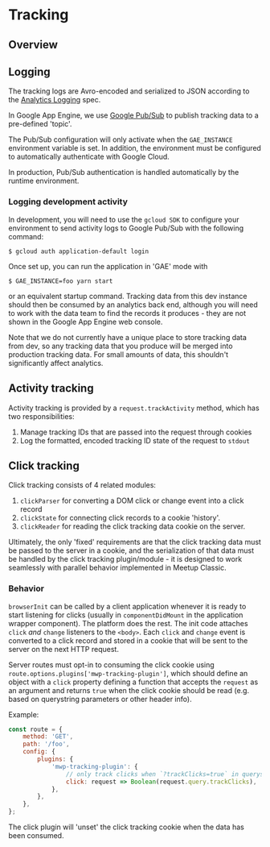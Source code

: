 # Tracking

## Overview

## Logging

The tracking logs are Avro-encoded and serialized to JSON according to the
[Analytics Logging](https://meetup.atlassian.net/wiki/display/MUP/Analytics+Logging) spec.

In Google App Engine, we use [Google Pub/Sub](https://googlecloudplatform.github.io/google-cloud-node/#/docs/pubsub/0.9.0/pubsub/topic?method=Topic)
to publish tracking data to a pre-defined 'topic'.

The Pub/Sub configuration will only activate when the `GAE_INSTANCE` environment
variable is set. In addition, the environment must be configured to
automatically authenticate with Google Cloud.

In production, Pub/Sub authentication is handled automatically by the runtime
environment.

### Logging development activity

In development, you will need to use the `gcloud SDK` to configure
your environment to send activity logs to Google Pub/Sub with the following
command:

```
$ gcloud auth application-default login
```

Once set up, you can run the application in 'GAE' mode with

```
$ GAE_INSTANCE=foo yarn start
```

or an equivalent startup command. Tracking data from this dev instance should
then be consumed by an analytics back end, although you will need to work with
the data team to find the records it produces - they are not shown in the Google
App Engine web console.

Note that we do not currently have a unique place to store tracking data from
dev, so any tracking data that you produce will be merged into production
tracking data. For small amounts of data, this shouldn't significantly affect
analytics.

## Activity tracking

Activity tracking is provided by a `request.trackActivity` method, which has two
responsibilities:

1. Manage tracking IDs that are passed into the request through cookies
2. Log the formatted, encoded tracking ID state of the request to `stdout`

## Click tracking

Click tracking consists of 4 related modules:

1. `clickParser` for converting a DOM click or change event into a click record
2. `clickState` for connecting click records to a cookie 'history'.
3. `clickReader` for reading the click tracking data cookie on the server.

Ultimately, the only 'fixed' requirements are that the click tracking data must
be passed to the server in a cookie, and the serialization of that data must be
handled by the click tracking plugin/module - it is designed to work seamlessly
with parallel behavior implemented in Meetup Classic.

### Behavior

`browserInit` can be called by a client application whenever it is ready to start
listening for clicks (usually in `componentDidMount` in the application wrapper
component). The platform does the rest. The init code attaches `click` _and_
`change` listeners to the `<body>`. Each `click` and `change` event is converted
to a click record and stored in a cookie that will be sent to the server on the
next HTTP request.

Server routes must opt-in to consuming the click cookie using `route.options.plugins['mwp-tracking-plugin']`,
which should define an object with a `click` property defining a function that
accepts the `request` as an argument and returns `true` when the click cookie
should be read (e.g. based on querystring parameters or other header info).

Example:

```js
const route = {
	method: 'GET',
	path: '/foo',
	config: {
		plugins: {
			'mwp-tracking-plugin': {
				// only track clicks when `?trackClicks=true` in querystring
				click: request => Boolean(request.query.trackClicks),
			},
		},
	},
};
```

The click plugin will 'unset' the click tracking cookie when the data has been
consumed.
